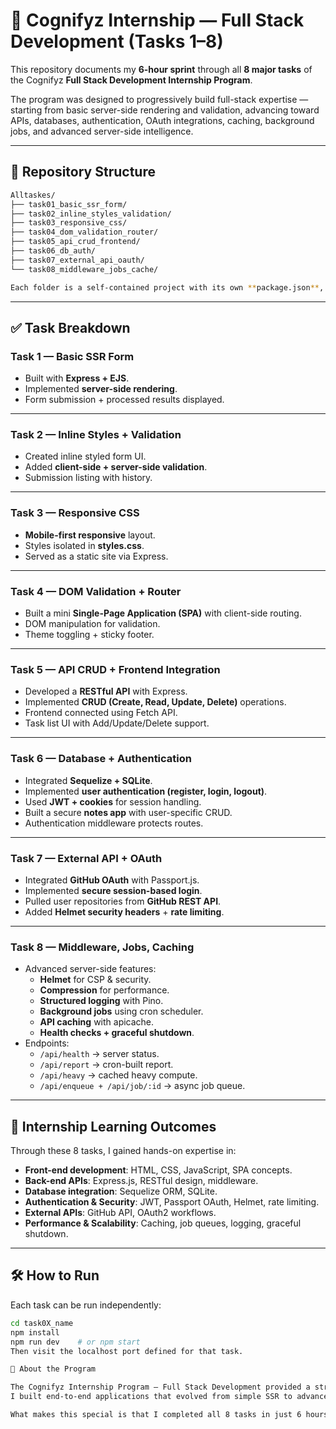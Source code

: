 # 🚀 Cognifyz Internship — Full Stack Development (Tasks 1–8)

This repository documents my **6-hour sprint** through all **8 major tasks** of the Cognifyz **Full Stack Development Internship Program**.  

The program was designed to progressively build full-stack expertise — starting from basic server-side rendering and validation, advancing toward APIs, databases, authentication, OAuth integrations, caching, background jobs, and advanced server-side intelligence.

---

## 📂 Repository Structure
```bash
Alltaskes/
├── task01_basic_ssr_form/
├── task02_inline_styles_validation/
├── task03_responsive_css/
├── task04_dom_validation_router/
├── task05_api_crud_frontend/
├── task06_db_auth/
├── task07_external_api_oauth/
└── task08_middleware_jobs_cache/

Each folder is a self-contained project with its own **package.json**, **.env**, and **src/ + public/** code.
```
---

## ✅ Task Breakdown

### Task 1 — Basic SSR Form
- Built with **Express + EJS**.  
- Implemented **server-side rendering**.  
- Form submission + processed results displayed.

---

### Task 2 — Inline Styles + Validation
- Created inline styled form UI.  
- Added **client-side + server-side validation**.  
- Submission listing with history.

---

### Task 3 — Responsive CSS
- **Mobile-first responsive** layout.  
- Styles isolated in **styles.css**.  
- Served as a static site via Express.

---

### Task 4 — DOM Validation + Router
- Built a mini **Single-Page Application (SPA)** with client-side routing.  
- DOM manipulation for validation.  
- Theme toggling + sticky footer.

---

### Task 5 — API CRUD + Frontend Integration
- Developed a **RESTful API** with Express.  
- Implemented **CRUD (Create, Read, Update, Delete)** operations.  
- Frontend connected using Fetch API.  
- Task list UI with Add/Update/Delete support.

---

### Task 6 — Database + Authentication
- Integrated **Sequelize + SQLite**.  
- Implemented **user authentication (register, login, logout)**.  
- Used **JWT + cookies** for session handling.  
- Built a secure **notes app** with user-specific CRUD.  
- Authentication middleware protects routes.

---

### Task 7 — External API + OAuth
- Integrated **GitHub OAuth** with Passport.js.  
- Implemented **secure session-based login**.  
- Pulled user repositories from **GitHub REST API**.  
- Added **Helmet security headers** + **rate limiting**.

---

### Task 8 — Middleware, Jobs, Caching
- Advanced server-side features:
  - **Helmet** for CSP & security.  
  - **Compression** for performance.  
  - **Structured logging** with Pino.  
  - **Background jobs** using cron scheduler.  
  - **API caching** with apicache.  
  - **Health checks + graceful shutdown**.  
- Endpoints:
  - `/api/health` → server status.  
  - `/api/report` → cron-built report.  
  - `/api/heavy` → cached heavy compute.  
  - `/api/enqueue + /api/job/:id` → async job queue.

---

## 🔑 Internship Learning Outcomes
Through these 8 tasks, I gained hands-on expertise in:

- **Front-end development**: HTML, CSS, JavaScript, SPA concepts.  
- **Back-end APIs**: Express.js, RESTful design, middleware.  
- **Database integration**: Sequelize ORM, SQLite.  
- **Authentication & Security**: JWT, Passport OAuth, Helmet, rate limiting.  
- **External APIs**: GitHub API, OAuth2 workflows.  
- **Performance & Scalability**: Caching, job queues, logging, graceful shutdown.

---

## 🛠️ How to Run

Each task can be run independently:

```bash
cd task0X_name
npm install
npm run dev    # or npm start
Then visit the localhost port defined for that task.

🌟 About the Program

The Cognifyz Internship Program — Full Stack Development provided a structured, practical learning path.
I built end-to-end applications that evolved from simple SSR to advanced, production-ready systems.

What makes this special is that I completed all 8 tasks in just 6 hours, showcasing focus, speed, and adaptability as a developer.
